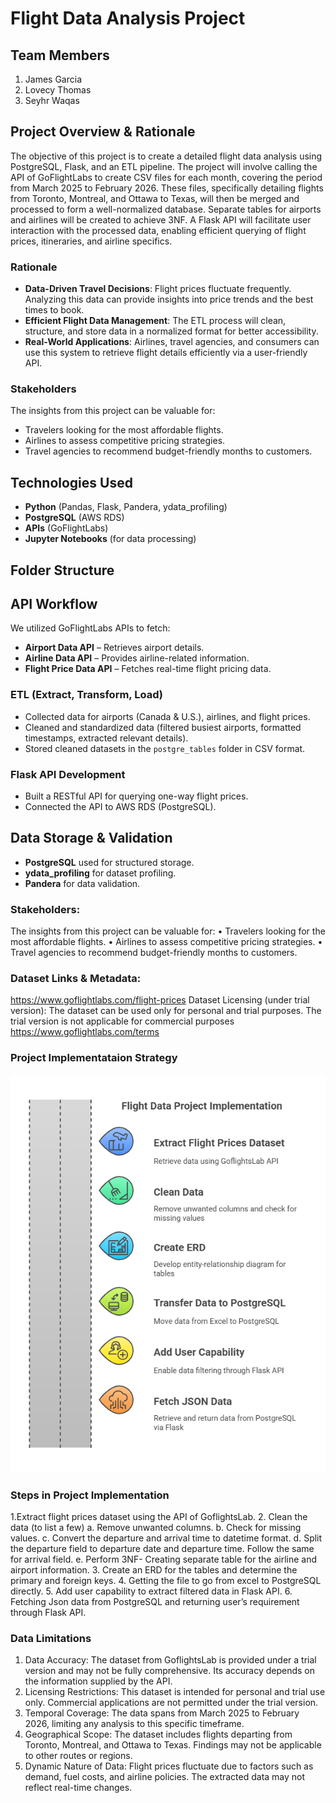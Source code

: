 # Flight Data Analysis Project

## Team Members
1. James Garcia
2. Lovecy Thomas
3. Seyhr Waqas

## Project Overview & Rationale
The objective of this project is to create a detailed flight data analysis using PostgreSQL, Flask, and an ETL pipeline. The project will involve calling the API of GoFlightLabs to create CSV files for each month, covering the period from March 2025 to February 2026. These files, specifically detailing flights from Toronto, Montreal, and Ottawa to Texas, will then be merged and processed to form a well-normalized database. Separate tables for airports and airlines will be created to achieve 3NF. A Flask API will facilitate user interaction with the processed data, enabling efficient querying of flight prices, itineraries, and airline specifics.

### Rationale
- **Data-Driven Travel Decisions**: Flight prices fluctuate frequently. Analyzing this data can provide insights into price trends and the best times to book.
- **Efficient Flight Data Management**: The ETL process will clean, structure, and store data in a normalized format for better accessibility.
- **Real-World Applications**: Airlines, travel agencies, and consumers can use this system to retrieve flight details efficiently via a user-friendly API.

### Stakeholders
The insights from this project can be valuable for:
- Travelers looking for the most affordable flights.
- Airlines to assess competitive pricing strategies.
- Travel agencies to recommend budget-friendly months to customers.

## Technologies Used
- **Python** (Pandas, Flask, Pandera, ydata_profiling)
- **PostgreSQL** (AWS RDS)
- **APIs** (GoFlightLabs)
- **Jupyter Notebooks** (for data processing)

## Folder Structure



## API Workflow
We utilized GoFlightLabs APIs to fetch:
- **Airport Data API** – Retrieves airport details.
- **Airline Data API** – Provides airline-related information.
- **Flight Price Data API** – Fetches real-time flight pricing data.

### ETL (Extract, Transform, Load)
- Collected data for airports (Canada & U.S.), airlines, and flight prices.
- Cleaned and standardized data (filtered busiest airports, formatted timestamps, extracted relevant details).
- Stored cleaned datasets in the `postgre_tables` folder in CSV format.

### Flask API Development
- Built a RESTful API for querying one-way flight prices.
- Connected the API to AWS RDS (PostgreSQL).

## Data Storage & Validation
- **PostgreSQL** used for structured storage.
- **ydata_profiling** for dataset profiling.
- **Pandera** for data validation.

### Stakeholders:
The insights from this project can be valuable for:
•	Travelers looking for the most affordable flights.
•	Airlines to assess competitive pricing strategies.
•	Travel agencies to recommend budget-friendly months to customers.
### Dataset Links & Metadata:
https://www.goflightlabs.com/flight-prices
Dataset Licensing (under trial version): The dataset can be used only for personal and trial purposes. The trial version is not applicable for commercial purposes
https://www.goflightlabs.com/terms

###  Project Implementataion Strategy
 ![Dashboard Screenshot](ImplementationStrategy.png)

### Steps in Project Implementation
1.Extract flight prices dataset using the API of GoflightsLab.
2. Clean the data (to list a few)
    a. Remove unwanted columns.
    b. Check for missing values.
    c. Convert the departure and arrival time to datetime format.
    d. Split the departure field to departure date and departure time. Follow the same for arrival field.
    e. Perform 3NF- Creating separate table for the airline and airport information.
3. Create an ERD for the tables and determine the primary and foreign keys.
4. Getting the file to go from excel to PostgreSQL directly.
5. Add user capability to extract filtered data in Flask API.
6. Fetching Json data from PostgreSQL and returning user’s requirement through Flask API.

### Data Limitations
1.	Data Accuracy: The dataset from GoflightsLab is provided under a trial version and may not be fully comprehensive. Its accuracy depends on the information supplied by the API.
2.	Licensing Restrictions: This dataset is intended for personal and trial use only. Commercial applications are not permitted under the trial version.
3.	Temporal Coverage: The data spans from March 2025 to February 2026, limiting any analysis to this specific timeframe.
4.	Geographical Scope: The dataset includes flights departing from Toronto, Montreal, and Ottawa to Texas. Findings may not be applicable to other routes or regions.
5.	Dynamic Nature of Data: Flight prices fluctuate due to factors such as demand, fuel costs, and airline policies. The extracted data may not reflect real-time changes.
